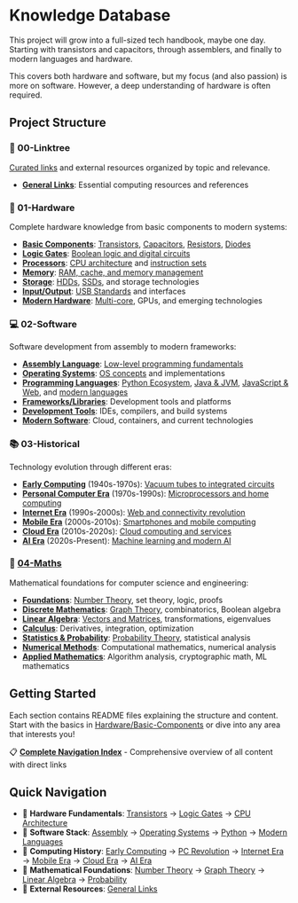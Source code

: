 # Knowledge Database
This project will grow into a full-sized tech handbook, maybe one day. Starting with transistors and capacitors, through assemblers, and finally to modern languages and hardware.

This covers both hardware and software, but my focus (and also passion) is more on software. However, a deep understanding of hardware is often required.

## Project Structure

### 🔗 00-Linktree
[Curated links](04-Linktree/) and external resources organized by topic and relevance.
- **[General Links](04-Linktree/General-Links.md)**: Essential computing resources and references

### 📁 01-Hardware
Complete hardware knowledge from basic components to modern systems:
- **[Basic Components](01-Hardware/01-Basic-Components/)**: [Transistors](01-Hardware/01-Basic-Components/Transistors.md), [Capacitors](01-Hardware/01-Basic-Components/Capacitors.md), [Resistors](01-Hardware/01-Basic-Components/Resistors.md), [Diodes](01-Hardware/01-Basic-Components/Diodes.md)
- **[Logic Gates](01-Hardware/02-Logic-Gates/)**: [Boolean logic and digital circuits](01-Hardware/02-Logic-Gates/Logic-Gates-Overview.md)
- **[Processors](01-Hardware/03-Processors/)**: [CPU architecture](01-Hardware/03-Processors/CPU-Architecture.md) and [instruction sets](01-Hardware/03-Processors/Instruction-Sets.md)
- **[Memory](01-Hardware/04-Memory/)**: [RAM, cache, and memory management](01-Hardware/04-Memory/Memory-Types.md)
- **[Storage](01-Hardware/05-Storage/)**: [HDDs](01-Hardware/05-Storage/Hard-Disk-Drives.md), [SSDs](01-Hardware/05-Storage/Solid-State-Drives.md), and storage technologies
- **[Input/Output](01-Hardware/06-Input-Output/)**: [USB Standards](01-Hardware/06-Input-Output/USB-Standards.md) and interfaces
- **[Modern Hardware](01-Hardware/07-Modern-Hardware/)**: [Multi-core](01-Hardware/07-Modern-Hardware/Multi-Core-Processors.md), GPUs, and emerging technologies

### 💻 02-Software  
Software development from assembly to modern frameworks:
- **[Assembly Language](02-Software/01-Assembly-Language/)**: [Low-level programming fundamentals](02-Software/01-Assembly-Language/Assembly-Fundamentals.md)
- **[Operating Systems](02-Software/02-Operating-Systems/)**: [OS concepts](02-Software/02-Operating-Systems/OS-Fundamentals.md) and implementations
- **[Programming Languages](02-Software/03-Programming-Languages/)**: [Python Ecosystem](02-Software/03-Programming-Languages/Python-Ecosystem.md), [Java & JVM](02-Software/03-Programming-Languages/Java-and-JVM.md), [JavaScript & Web](02-Software/03-Programming-Languages/JavaScript-and-Web.md), and [modern languages](02-Software/03-Programming-Languages/Modern-Languages.md)
- **[Frameworks/Libraries](02-Software/04-Frameworks-Libraries/)**: Development tools and platforms
- **[Development Tools](02-Software/05-Development-Tools/)**: IDEs, compilers, and build systems
- **[Modern Software](02-Software/06-Modern-Software/)**: Cloud, containers, and current technologies

### 📚 03-Historical
Technology evolution through different eras:
- **[Early Computing](03-Historical/01-Early-Computing/)** (1940s-1970s): [Vacuum tubes to integrated circuits](03-Historical/01-Early-Computing/Early-Computing-Overview.md)
- **[Personal Computer Era](03-Historical/02-Personal-Computer-Era/)** (1970s-1990s): [Microprocessors and home computing](03-Historical/02-Personal-Computer-Era/Personal-Computer-Revolution.md)
- **[Internet Era](03-Historical/03-Internet-Era/)** (1990s-2000s): [Web and connectivity revolution](03-Historical/03-Internet-Era/Internet-Revolution.md)
- **[Mobile Era](03-Historical/04-Mobile-Era/)** (2000s-2010s): [Smartphones and mobile computing](03-Historical/04-Mobile-Era/Mobile-Computing-Revolution.md)
- **[Cloud Era](03-Historical/05-Cloud-Era/)** (2010s-2020s): [Cloud computing and services](03-Historical/05-Cloud-Era/Cloud-Computing-Revolution.md)
- **[AI Era](03-Historical/06-AI-Era/)** (2020s-Present): [Machine learning and modern AI](03-Historical/06-AI-Era/AI-Revolution.md)


### 🧮 [04-Maths](04-Maths/)
Mathematical foundations for computer science and engineering:
- **[Foundations](04-Maths/01-Foundations/)**: [Number Theory](04-Maths/01-Foundations/Number-Theory.md), set theory, logic, proofs
- **[Discrete Mathematics](04-Maths/02-Discrete-Mathematics/)**: [Graph Theory](04-Maths/02-Discrete-Mathematics/Graph-Theory.md), combinatorics, Boolean algebra
- **[Linear Algebra](04-Maths/03-Linear-Algebra/)**: [Vectors and Matrices](04-Maths/03-Linear-Algebra/Vectors-and-Matrices.md), transformations, eigenvalues
- **[Calculus](04-Maths/04-Calculus/)**: Derivatives, integration, optimization
- **[Statistics & Probability](04-Maths/05-Statistics-Probability/)**: [Probability Theory](04-Maths/05-Statistics-Probability/Probability-Theory.md), statistical analysis
- **[Numerical Methods](04-Maths/06-Numerical-Methods/)**: Computational mathematics, numerical analysis
- **[Applied Mathematics](04-Maths/07-Applied-Mathematics/)**: Algorithm analysis, cryptographic math, ML mathematics

## Getting Started
Each section contains README files explaining the structure and content. Start with the basics in [Hardware/Basic-Components](01-Hardware/01-Basic-Components/) or dive into any area that interests you!

📋 **[Complete Navigation Index](NAVIGATION.md)** - Comprehensive overview of all content with direct links

## Quick Navigation
- 🔧 **Hardware Fundamentals**: [Transistors](01-Hardware/01-Basic-Components/Transistors.md) → [Logic Gates](01-Hardware/02-Logic-Gates/Logic-Gates-Overview.md) → [CPU Architecture](01-Hardware/03-Processors/CPU-Architecture.md)
- 💾 **Software Stack**: [Assembly](02-Software/01-Assembly-Language/Assembly-Fundamentals.md) → [Operating Systems](02-Software/02-Operating-Systems/OS-Fundamentals.md) → [Python](02-Software/03-Programming-Languages/Python-Ecosystem.md) → [Modern Languages](02-Software/03-Programming-Languages/Modern-Languages.md)
- 📖 **Computing History**: [Early Computing](03-Historical/01-Early-Computing/Early-Computing-Overview.md) → [PC Revolution](03-Historical/02-Personal-Computer-Era/Personal-Computer-Revolution.md) → [Internet Era](03-Historical/03-Internet-Era/Internet-Revolution.md) → [Mobile Era](03-Historical/04-Mobile-Era/Mobile-Computing-Revolution.md) → [Cloud Era](03-Historical/05-Cloud-Era/Cloud-Computing-Revolution.md) → [AI Era](03-Historical/06-AI-Era/AI-Revolution.md)
- 🧮 **Mathematical Foundations**: [Number Theory](04-Maths/01-Foundations/Number-Theory.md) → [Graph Theory](04-Maths/02-Discrete-Mathematics/Graph-Theory.md) → [Linear Algebra](04-Maths/03-Linear-Algebra/Vectors-and-Matrices.md) → [Probability](04-Maths/05-Statistics-Probability/Probability-Theory.md)
- 🔗 **External Resources**: [General Links](04-Linktree/General-Links.md)


